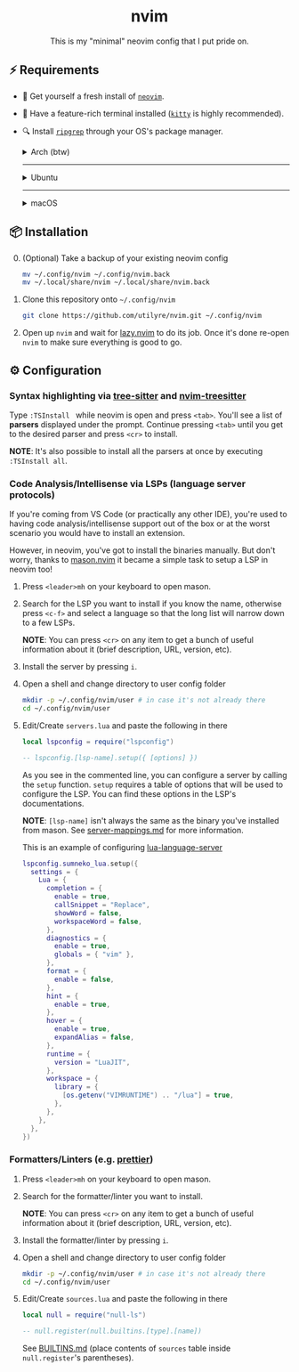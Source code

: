 <h1 align="center">nvim</h1>

<p align="center">
  This is my "minimal" neovim config that I put pride on.
</p>

## ⚡ Requirements

- 🍺 Get yourself a fresh install of [`neovim`][neovim].

- 📠 Have a feature-rich terminal installed ([`kitty`][kitty] is highly
  recommended).

- 🔍 Install [`ripgrep`][ripgrep] through your OS's package manager.

  <details>
    <summary>Arch (btw)</summary>

  ```bash
  sudo pacman -S ripgrep
  ```

  </details>

  ***

  <details>
    <summary>Ubuntu</summary>

  ```bash
  sudo apt install ripgrep
  ```

  </details>

  ***

  <details>
    <summary>macOS</summary>

  ```bash
  brew install ripgrep
  ```

  </details>

[neovim]: https://github.com/neovim/neovim
[kitty]: https://github.com/kovidgoyal/kitty
[ripgrep]: https://github.com/BurntSushi/ripgrep

## 📦 Installation

0. (Optional) Take a backup of your existing neovim config

   ```bash
   mv ~/.config/nvim ~/.config/nvim.back
   mv ~/.local/share/nvim ~/.local/share/nvim.back
   ```

1. Clone this repository onto `~/.config/nvim`

   ```bash
   git clone https://github.com/utilyre/nvim.git ~/.config/nvim
   ```

2. Open up `nvim` and wait for [lazy.nvim][lazy.nvim] to do its job. Once it's
   done re-open `nvim` to make sure everything is good to go.

[lazy.nvim]: https://github.com/folke/lazy.nvim

## ⚙️ Configuration

### Syntax highlighting via [tree-sitter][tree-sitter] and [nvim-treesitter][nvim-treesitter]

Type `:TSInstall ` while neovim is open and press `<tab>`. You'll see a list of
**parsers** displayed under the prompt. Continue pressing `<tab>` until you get to
the desired parser and press `<cr>` to install.

**NOTE**: It's also possible to install all the parsers at once by executing
`:TSInstall all`.

[tree-sitter]: https://github.com/tree-sitter/tree-sitter
[nvim-treesitter]: https://github.com/nvim-treesitter/nvim-treesitter

### Code Analysis/Intellisense via LSPs (language server protocols)

If you're coming from VS Code (or practically any other IDE), you're used to
having code analysis/intellisense support out of the box or at the worst
scenario you would have to install an extension.

However, in neovim, you've got to install the binaries manually. But don't
worry, thanks to [mason.nvim][mason.nvim] it became a simple task to setup a LSP
in neovim too!

1. Press `<leader>mh` on your keyboard to open mason.

2. Search for the LSP you want to install if you know the name, otherwise press
   `<c-f>` and select a language so that the long list will narrow down to a
   few LSPs.

   **NOTE**: You can press `<cr>` on any item to get a bunch of useful
   information about it (brief description, URL, version, etc).

3. Install the server by pressing `i`.

4. Open a shell and change directory to user config folder

   ```bash
   mkdir -p ~/.config/nvim/user # in case it's not already there
   cd ~/.config/nvim/user
   ```

5. Edit/Create `servers.lua` and paste the following in there

   ```lua
   local lspconfig = require("lspconfig")

   -- lspconfig.[lsp-name].setup({ [options] })
   ```

   As you see in the commented line, you can configure a server by calling the
   `setup` function. `setup` requires a table of options that will be used to
   configure the LSP. You can find these options in the LSP's documentations.

   **NOTE**: `[lsp-name]` isn't always the same as the binary you've installed
   from mason. See [server-mappings.md][server-mappings.md] for more
   information.

   This is an example of configuring [lua-language-server][lua-language-server]

   ```lua
   lspconfig.sumneko_lua.setup({
     settings = {
       Lua = {
         completion = {
           enable = true,
           callSnippet = "Replace",
           showWord = false,
           workspaceWord = false,
         },
         diagnostics = {
           enable = true,
           globals = { "vim" },
         },
         format = {
           enable = false,
         },
         hint = {
           enable = true,
         },
         hover = {
           enable = true,
           expandAlias = false,
         },
         runtime = {
           version = "LuaJIT",
         },
         workspace = {
           library = {
             [os.getenv("VIMRUNTIME") .. "/lua"] = true,
           },
         },
       },
     },
   })
   ```

[mason.nvim]: https://github.com/williamboman/mason.nvim
[server-mappings.md]: https://github.com/williamboman/mason-lspconfig.nvim/blob/main/doc/server-mapping.md
[lua-language-server]: https://github.com/sumneko/lua-language-server

### Formatters/Linters (e.g. [prettier][prettier])

1. Press `<leader>mh` on your keyboard to open mason.

2. Search for the formatter/linter you want to install.

   **NOTE**: You can press `<cr>` on any item to get a bunch of useful
   information about it (brief description, URL, version, etc).

3. Install the formatter/linter by pressing `i`.

4. Open a shell and change directory to user config folder

   ```bash
   mkdir -p ~/.config/nvim/user # in case it's not already there
   cd ~/.config/nvim/user
   ```

5. Edit/Create `sources.lua` and paste the following in there

   ```lua
   local null = require("null-ls")

   -- null.register(null.builtins.[type].[name])
   ```

   See [BUILTINS.md][builtins.md] (place contents of `sources` table inside
   `null.register`'s parentheses).

[prettier]: https://prettier.io
[builtins.md]: https://github.com/jose-elias-alvarez/null-ls.nvim/blob/main/doc/BUILTINS.md
